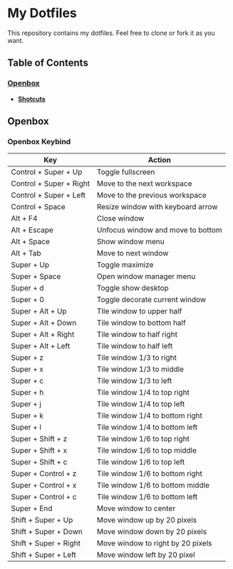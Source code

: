 # My Dotfiles
This repository contains my dotfiles.
Feel free to clone or fork it as you want.

## Table of Contents
### **[Openbox](#openbox)**<br>
- **[Shotcuts](#openbox-keybind)**<br>

## Openbox
### Openbox Keybind
| Key | Action |
| --- | --- |
| Control + Super + Up | Toggle fullscreen |
| Control + Super + Right | Move to the next workspace |
| Control + Super + Left | Move to the previous workspace |
| Control + Space | Resize window with keyboard arrow |
| Alt + F4 | Close window |
| Alt + Escape | Unfocus window and move to bottom |
| Alt + Space | Show window menu |
| Alt + Tab | Move to next window |
| Super + Up | Toggle maximize |
| Super + Space | Open window manager menu |
| Super + d | Toggle show desktop |
| Super + 0 | Toggle decorate current window |
| Super + Alt + Up | TIle window to upper half |
| Super + Alt + Down | Tile window to bottom half |
| Super + Alt + Right | Tile window to half right |
| Super + Alt + Left | Tile window to half left |
| Super + z | Tile window 1/3 to right |
| Super + x | Tile window 1/3 to middle |
| Super + c | Tile window 1/3 to left |
| Super + h | Tile window 1/4 to top right |
| Super + j | Tile window 1/4 to top left |
| Super + k | Tile window 1/4 to bottom right |
| Super + l | Tile window 1/4 to bottom left |
| Super + Shift + z | Tile window 1/6 to top right |
| Super + Shift + x | Tile window 1/6 to top middle |
| Super + Shift + c | Tile window 1/6 to top left |
| Super + Control + z | Tile window 1/6 to bottom right |
| Super + Control + x | Tile window 1/6 to bottom middle |
| Super + Control + c | Tile window 1/6 to bottom left |
| Super + End | Move window to center |
| Shift + Super + Up | Move window up by 20 pixels |
| Shift + Super + Down | Move window down by 20 pixels |
| Shift + Super + Right | Move window to right by 20 pixels |
| Shift + Super + Left | Move window left by 20 pixel |
